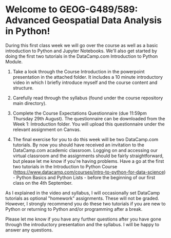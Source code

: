 # Welcome to GEOG-G489/589: Advanced Geospatial Data Analysis in Python! 

During this first class week we will go over the course as well as a basic introduction to Python and Jupyter Notebooks. We'll also get started by doing the first two tutorials in the DataCamp.com Introduction to Python Module.

1) Take a look through the Course Introduction in the powerpoint presentation in the attached folder. It includes a 10 minute introductory video in which I briefly introduce myself and the course content and structure.

2) Carefully read through the syllabus (found under the course repository main directory). 

3) Complete the Course Expectations Questionnaire (due 11:59pm Thursday 29th August). The questionnaire can be downloaded from the Week 1: Introduction folder. You will upload this questionnaire under the relevant assignment on Canvas.

4) The final exercise for you to do this week will be two DataCamp.com tutorials. By now you should have received an invitation to the DataCamp.com academic classroom. Logging on and accessing our virtual classroom and the assignments should be fairly straightforward, but please let me know if you're having problems. Have a go at the first two tutorials in the Introduction to Python Course (https://www.datacamp.com/courses/intro-to-python-for-data-science) - Python Basics and Python Lists - before the beginning of our first class on the 4th September. 

As I explained in the video and syllabus, I will occasionally set DataCamp tutorials as optional "homework" assignments. These will not be graded. However, I strongly recommend you do these two tutorials if you are new to Python or returning to Python and/or programming after a break. 

Please let me know if you have any further questions after you have gone through the introductory presentation and the syllabus. I will be happy to answer any questions.
